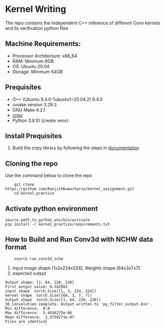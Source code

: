 # Kernel Writing
The repo contains the Independent C++ inference of different Conv kernels and its verification python files

## Machine Requirements:
- Processor Architecture: x86_64
- RAM: Minimum 8GB
- OS: Ubuntu 20.04 
- Storage: Minimum 64GB

## Prequisites
* G++ (Ubuntu 9.4.0-1ubuntu1~20.04.2) 9.4.0
* cmake version 3.29.3
* GNU Make 4.2.1
* [cnpy](https://github.com/rogersce/cnpy)
* Python 3.8.10 (create venv)

## Install Prequisites
1. Build the cnpy library by following the steps in [documentation](https://github.com/rogersce/cnpy?tab=readme-ov-file#installation)  

## Cloning the repo
Use the command below to clone the repo
```
    git clone https://github.com/RanjithKumarSarva/kernel_assignment.git
    cd kernel_practice
```
## Activate python environment
```
source path_to_python_env/bin/activate
pip install -r kernel_practice/requirements.txt
```

## How to Build and Run Conv3d with NCHW data format

```
    source run_conv3d_nchw
```
1. Input image shape [1x3x224x224], Weights shape [64x3x7x7]
2. expected output 
```
Output shape: [1, 64, 220, 220]
First output value: 0.542983
input shape  torch.Size([1, 3, 224, 224])
kernel shape  torch.Size([64, 3, 7, 7])
output shape  torch.Size([1, 64, 220, 220])
3D Convolution complete. Output written to 'py_filter_output.bin'.
Min difference:  0.0
Max difference:  5.4836273e-06
Mean difference:  2.3758271e-07
Files are identical
```